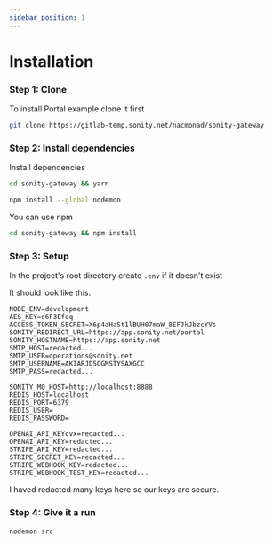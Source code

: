 ```yaml
---
sidebar_position: 1
---
```


# Installation


### Step 1: Clone
To install Portal example clone it first

```sh
git clone https://gitlab-temp.sonity.net/nacmonad/sonity-gateway
```


### Step 2: Install dependencies
Install dependencies

```sh
cd sonity-gateway && yarn

npm install --global nodemon
```

You can use npm


```sh
cd sonity-gateway && npm install
```



### Step 3: Setup

In the project's root directory create `.env` if it doesn't exist

It should look like this:

```env
NODE_ENV=development
AES_KEY=d6F3Efeq
ACCESS_TOKEN_SECRET=X6p4aHaSt1lBUH07maW_8EFJkJbzcYVs
SONITY_REDIRECT_URL=https://app.sonity.net/portal
SONITY_HOSTNAME=https://app.sonity.net
SMTP_HOST=redacted...
SMTP_USER=operations@sonity.net
SMTP_USERNAME=AKIARJD5QGMSTYSAXGCC
SMTP_PASS=redacted...

SONITY_MQ_HOST=http://localhost:8888
REDIS_HOST=localhost
REDIS_PORT=6379
REDIS_USER=
REDIS_PASSWORD=

OPENAI_API_KEYcvx=redacted...
OPENAI_API_KEY=redacted...
STRIPE_API_KEY=redacted...
STRIPE_SECRET_KEY=redacted...
STRIPE_WEBHOOK_KEY=redacted...
STRIPE_WEBHOOK_TEST_KEY=redacted...

```

I haved redacted many keys here so our keys are secure.


### Step 4: Give it a run 

```nodemon src```

